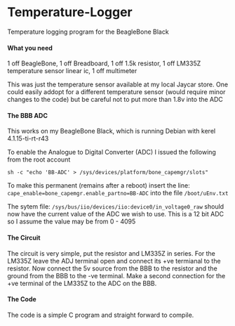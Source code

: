 # Temperature-Logger
Temperature logging program for the BeagleBone Black

#### What you need
1 off BeagleBone, 1 off Breadboard, 1 off 1.5k resistor, 1 off LM335Z temperature sensor linear ic, 1 off multimeter

This was just the temperature sensor available at my local Jaycar store. One could easily addopt for a different temperature sensor (would require minor changes to the code) but be careful not to put more than 1.8v into the ADC

#### The BBB ADC
This works on my BeagleBone Black, which is running Debian with kerel 4.1.15-ti-rt-r43

To enable the Analogue to Digital Converter (ADC) I issued the following from the root account

`sh -c "echo 'BB-ADC' > /sys/devices/platform/bone_capemgr/slots"`

To make this permanent (remains after a reboot) insert the line:
`cape_enable=bone_capemgr.enable_partno=BB-ADC`
into the file 
`/boot/uEnv.txt`

The sytem file:
`/sys/bus/iio/devices/iio:device0/in_voltage0_raw`
should now have the current value of the ADC we wish to use. 
This is a 12 bit ADC so I assume the value may be from 0 - 4095

#### The Circuit

The circuit is very simple, put the resistor and LM335Z in series. For the LM335Z leave the ADJ terminal open and connect its +ve termianal to the resistor. Now connect the 5v source from the BBB to the resistor and the ground from the BBB to the -ve terminal. Make a second connection for the +ve terminal of the LM335Z to the ADC on the BBB.

#### The Code

The code is a simple C program and straight forward to compile.

